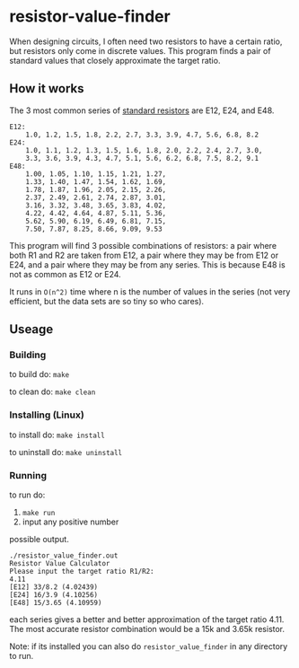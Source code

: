 # resistor-value-finder

When designing circuits, I often need two resistors to have a certain ratio, but resistors only come in discrete values. This program finds a pair of standard values that closely approximate the target ratio. 

## How it works

The 3 most common series of [standard resistors](https://eepower.com/resistor-guide/resistor-standards-and-codes/resistor-values/#) are E12, E24, and E48.

```
E12: 
    1.0, 1.2, 1.5, 1.8, 2.2, 2.7, 3.3, 3.9, 4.7, 5.6, 6.8, 8.2 
E24: 
    1.0, 1.1, 1.2, 1.3, 1.5, 1.6, 1.8, 2.0, 2.2, 2.4, 2.7, 3.0, 
    3.3, 3.6, 3.9, 4.3, 4.7, 5.1, 5.6, 6.2, 6.8, 7.5, 8.2, 9.1
E48:
    1.00, 1.05, 1.10, 1.15, 1.21, 1.27,
    1.33, 1.40, 1.47, 1.54, 1.62, 1.69,
    1.78, 1.87, 1.96, 2.05, 2.15, 2.26,
    2.37, 2.49, 2.61, 2.74, 2.87, 3.01,
    3.16, 3.32, 3.48, 3.65, 3.83, 4.02,
    4.22, 4.42, 4.64, 4.87, 5.11, 5.36,
    5.62, 5.90, 6.19, 6.49, 6.81, 7.15,
    7.50, 7.87, 8.25, 8.66, 9.09, 9.53
```

This program will find 3 possible combinations of resistors: a pair where both R1 and R2 are taken from E12, a pair where they may be from E12 or E24, and a pair where they may be from any series. This is because E48 is not as common as E12 or E24.

It runs in `O(n^2)` time where n is the number of values in the series (not very efficient, but the data sets are so tiny so who cares).

## Useage

### Building

to build do: `make`

to clean do: `make clean`

### Installing (Linux)

to install do: `make install`

to uninstall do: `make uninstall`

### Running

to run do: 

1. `make run`
2. input any positive number

possible output.

```
./resistor_value_finder.out
Resistor Value Calculator
Please input the target ratio R1/R2:
4.11
[E12] 33/8.2 (4.02439)
[E24] 16/3.9 (4.10256)
[E48] 15/3.65 (4.10959)
```

each series gives a better and better approximation of the target ratio 4.11. The most accurate resistor combination would be a 15k and 3.65k resistor.

Note: if its installed you can also do `resistor_value_finder` in any directory to run.
